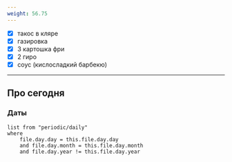 ```yaml
---
weight: 56.75
---
```


 - [x] такос в кляре
 - [x] газировка
 - [x] 3 картошка фри
 - [x] 2 гиро
 - [x] соус (кислосладкий барбекю)

---

## Про сегодня

### Даты

```dataview
list from "periodic/daily"
where
	file.day.day = this.file.day.day
	and file.day.month = this.file.day.month
	and file.day.year != this.file.day.year
```